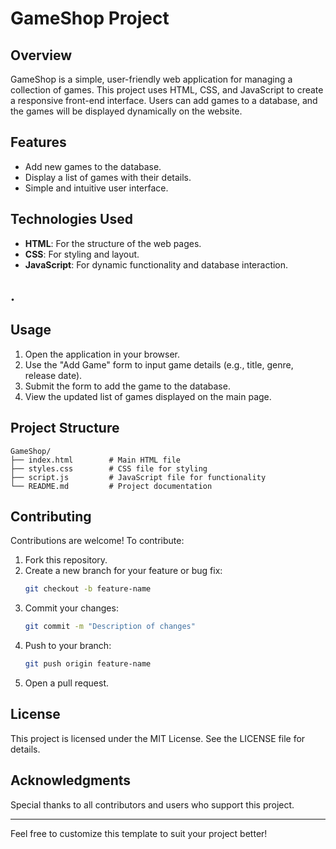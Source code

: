 # GameShop Project

## Overview

GameShop is a simple, user-friendly web application for managing a collection of games. This project uses HTML, CSS, and JavaScript to create a responsive front-end interface. Users can add games to a database, and the games will be displayed dynamically on the website.

## Features

- Add new games to the database.
- Display a list of games with their details.
- Simple and intuitive user interface.

## Technologies Used

- **HTML**: For the structure of the web pages.
- **CSS**: For styling and layout.
- **JavaScript**: For dynamic functionality and database interaction.

## .

## Usage

1. Open the application in your browser.
2. Use the "Add Game" form to input game details (e.g., title, genre, release date).
3. Submit the form to add the game to the database.
4. View the updated list of games displayed on the main page.

## Project Structure

```
GameShop/
├── index.html        # Main HTML file
├── styles.css        # CSS file for styling
├── script.js         # JavaScript file for functionality
└── README.md         # Project documentation
```

## Contributing

Contributions are welcome! To contribute:

1. Fork this repository.
2. Create a new branch for your feature or bug fix:
   ```bash
   git checkout -b feature-name
   ```
3. Commit your changes:
   ```bash
   git commit -m "Description of changes"
   ```
4. Push to your branch:
   ```bash
   git push origin feature-name
   ```
5. Open a pull request.

## License

This project is licensed under the MIT License. See the LICENSE file for details.

## Acknowledgments

Special thanks to all contributors and users who support this project.

---

Feel free to customize this template to suit your project better!

